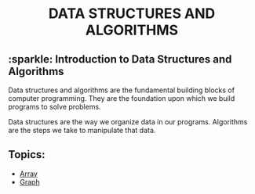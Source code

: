 <h1 align="center"> DATA STRUCTURES AND ALGORITHMS </h1>
<h2> :sparkle: Introduction to Data Structures and Algorithms </h2>
<p> Data structures and algorithms are the fundamental building blocks of computer programming. They are the foundation upon which we build programs to solve problems. </p>
<p> Data structures are the way we organize data in our programs. Algorithms are the steps we take to manipulate that data. </p>

<h2>Topics:</h2>

- [Array](./array/ARRAY.md)
- [Graph](./graph/GRAPH.md)
